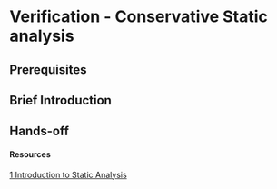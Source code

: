 # Verification - Conservative Static analysis

## Prerequisites

## Brief Introduction

## Hands-off


#### Resources

[1 Introduction to Static Analysis](https://www.amazon.com/Introduction-Static-Analysis-Interpretation-Perspective/dp/0262043416)